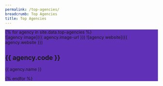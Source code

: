 ```yaml
---
permalink: /top-agencies/
breadcrumb: Top Agencies
title: Top Agencies
---
```


<section class="bp-section" style="background-color:#6031b6" id="top-a">
{% for agency in site.data.top-agencies %}
  <div id="d1">
    ![agency image]({{ agency.image-url }})
    ![agency website]({{ agency.website }}) 
    <h2>{{ agency.code }}</h2> 
    <p>{{ agency.name }}</p>
  </div>
{% endfor %}
</section>

